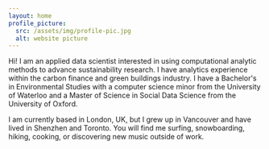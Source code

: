 ```yaml
---
layout: home
profile_picture:
  src: /assets/img/profile-pic.jpg
  alt: website picture
---
```



<p>
Hi! I am an applied data scientist interested in using computational analytic methods to advance sustainability research. I have analytics experience within the carbon finance and green buildings industry. I have a Bachelor's in Environmental Studies with a computer science minor from the University of Waterloo and a Master of Science in Social Data Science from the University of Oxford. 
  
I am currently based in London, UK, but I grew up in Vancouver and have lived in Shenzhen and Toronto. You will find me surfing, snowboarding, hiking, cooking, or discovering new music outside of work. 
</p>
